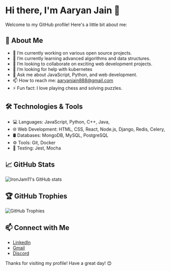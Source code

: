 # Hi there, I'm Aaryan Jain 👋

Welcome to my GitHub profile! Here's a little bit about me:

## 🚀 About Me
- 🔭 I’m currently working on various open source projects.
- 🌱 I’m currently learning advanced algorithms and data structures.
- 👯 I’m looking to collaborate on exciting web development projects.
- 🤔 I’m looking for help with kubernetes 
- 💬 Ask me about JavaScript, Python, and web development.
- 📫 How to reach me: [aaryanjain888@gmail.com](mailto:aaryanjain888@gmail.com)
- ⚡ Fun fact: I love playing chess and solving puzzles.

## 🛠️ Technologies & Tools
- 💻 Languages: JavaScript, Python, C++, Java, 
- 🌐 Web Development: HTML, CSS, React, Node.js, Django, Redis, Celery, 
- 🛢️ Databases: MongoDB, MySQL, PostgreSQL
- ⚙️ Tools: Git, Docker
- 🧪 Testing: Jest, Mocha

## 📈 GitHub Stats
![IronJam11's GitHub stats](https://github-readme-stats.vercel.app/api?username=IronJam11&show_icons=true&theme=radical)

## 🏆 GitHub Trophies
![GitHub Trophies](https://github-profile-trophy.vercel.app/?username=IronJam11&theme=radical)

## 📫 Connect with Me
- [LinkedIn](https://www.linkedin.com/in/your-profile](https://www.linkedin.com/in/aaryan-jain-02b44827a/))
- [Gmail](aaryanjain888@gmail.com)
- [Discord](aaryan11)

Thanks for visiting my profile! Have a great day! 😊
